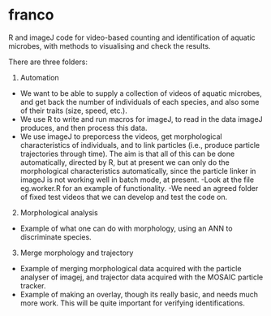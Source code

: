 franco
======

R and imageJ code for video-based counting and identification of aquatic
microbes, with methods to visualising and check the results.

There are three folders:

1. Automation
- We want to be able to supply a collection of videos of aquatic
microbes, and get back the number of individuals of each species, and
also some of their traits (size, speed, etc.).
- We use R to write and run macros for imageJ, to read in the data
imageJ produces, and then process this data.
- We use imageJ to preporcess the videos, get morphological
characteristics of individuals, and to link particles (i.e., produce
particle trajectories through time). The aim is that all of this can
be done automatically, directed by R, but at present we can only do
the morphological characteristics automatically, since the particle
linker in imageJ is not working well in batch mode, at present.
-Look at the file eg.worker.R for an example of functionality.
-We need an agreed folder of fixed test videos that we can develop and test the
code on.

2. Morphological analysis
- Example of what one can do with morphology, using an ANN to
discriminate species.

3. Merge morphology and trajectory
- Example of merging morphological data acquired with the particle
analyser of imagej, and trajector data acquired with the MOSAIC
particle tracker.
- Example of making an overlay, though its really basic, and needs much
more work. This will be quite important for verifying identifications.
